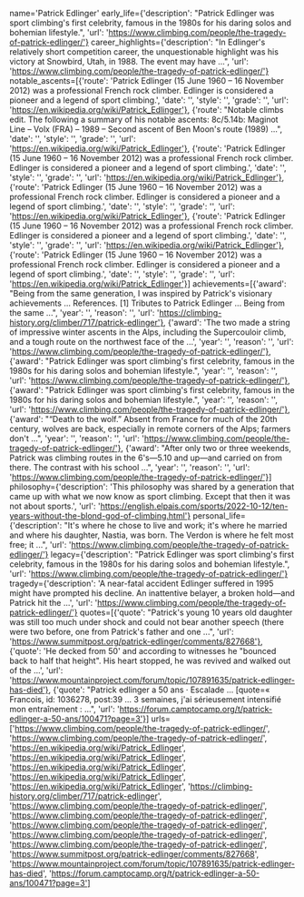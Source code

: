 name='Patrick Edlinger' 
early_life={'description': "Patrick Edlinger was sport climbing's first celebrity, famous in the 1980s for his daring solos and bohemian lifestyle.", 'url': 'https://www.climbing.com/people/the-tragedy-of-patrick-edlinger/'} 
career_highlights={'description': "In Edlinger's relatively short competition career, the unquestionable highlight was his victory at Snowbird, Utah, in 1988. The event may have ...", 'url': 'https://www.climbing.com/people/the-tragedy-of-patrick-edlinger/'} 
notable_ascents=[{'route': 'Patrick Edlinger (15 June 1960 – 16 November 2012) was a professional French rock climber. Edlinger is considered a pioneer and a legend of sport climbing.', 'date': '', 'style': '', 'grade': '', 'url': 'https://en.wikipedia.org/wiki/Patrick_Edlinger'}, 
{'route': "Notable climbs edit. The following a summary of his notable ascents: 8c/5.14b: Maginot Line – Volx (FRA) – 1989 – Second ascent of Ben Moon's route (1989) ...", 'date': '', 'style': '', 'grade': '', 'url': 'https://en.wikipedia.org/wiki/Patrick_Edlinger'}, 
{'route': 'Patrick Edlinger (15 June 1960 – 16 November 2012) was a professional French rock climber. Edlinger is considered a pioneer and a legend of sport climbing.', 'date': '', 'style': '', 'grade': '', 'url': 'https://en.wikipedia.org/wiki/Patrick_Edlinger'}, 
{'route': 'Patrick Edlinger (15 June 1960 – 16 November 2012) was a professional French rock climber. Edlinger is considered a pioneer and a legend of sport climbing.', 'date': '', 'style': '', 'grade': '', 'url': 'https://en.wikipedia.org/wiki/Patrick_Edlinger'}, 
{'route': 'Patrick Edlinger (15 June 1960 – 16 November 2012) was a professional French rock climber. Edlinger is considered a pioneer and a legend of sport climbing.', 'date': '', 'style': '', 'grade': '', 'url': 'https://en.wikipedia.org/wiki/Patrick_Edlinger'}, 
{'route': 'Patrick Edlinger (15 June 1960 – 16 November 2012) was a professional French rock climber. Edlinger is considered a pioneer and a legend of sport climbing.', 'date': '', 'style': '', 'grade': '', 'url': 'https://en.wikipedia.org/wiki/Patrick_Edlinger'}] 
achievements=[{'award': "Being from the same generation, I was inspired by Patrick's visionary achievements ... References. [1] Tributes to Patrick Edlinger ... Being from the same ...", 'year': '', 'reason': '', 'url': 'https://climbing-history.org/climber/717/patrick-edlinger'}, 
{'award': 'The two made a string of impressive winter ascents in the Alps, including the Supercouloir climb, and a tough route on the northwest face of the ...', 'year': '', 'reason': '', 'url': 'https://www.climbing.com/people/the-tragedy-of-patrick-edlinger/'}, 
{'award': "Patrick Edlinger was sport climbing's first celebrity, famous in the 1980s for his daring solos and bohemian lifestyle.", 'year': '', 'reason': '', 'url': 'https://www.climbing.com/people/the-tragedy-of-patrick-edlinger/'}, 
{'award': "Patrick Edlinger was sport climbing's first celebrity, famous in the 1980s for his daring solos and bohemian lifestyle.", 'year': '', 'reason': '', 'url': 'https://www.climbing.com/people/the-tragedy-of-patrick-edlinger/'}, 
{'award': "“Death to the wolf.” Absent from France for much of the 20th century, wolves are back, especially in remote corners of the Alps; farmers don't ...", 'year': '', 'reason': '', 'url': 'https://www.climbing.com/people/the-tragedy-of-patrick-edlinger/'}, 
{'award': "After only two or three weekends, Patrick was climbing routes in the 6's—5.10 and up—and carried on from there. The contrast with his school ...", 'year': '', 'reason': '', 'url': 'https://www.climbing.com/people/the-tragedy-of-patrick-edlinger/'}] 
philosophy={'description': 'This philosophy was shared by a generation that came up with what we now know as sport climbing. Except that then it was not about sports.', 'url': 'https://english.elpais.com/sports/2022-10-12/ten-years-without-the-blond-god-of-climbing.html'} 
personal_life={'description': "It's where he chose to live and work; it's where he married and where his daughter, Nastia, was born. The Verdon is where he felt most free; it ...", 'url': 'https://www.climbing.com/people/the-tragedy-of-patrick-edlinger/'} 
legacy={'description': "Patrick Edlinger was sport climbing's first celebrity, famous in the 1980s for his daring solos and bohemian lifestyle.", 'url': 'https://www.climbing.com/people/the-tragedy-of-patrick-edlinger/'} 
tragedy={'description': 'A near-fatal accident Edlinger suffered in 1995 might have prompted his decline. An inattentive belayer, a broken hold—and Patrick hit the ...', 'url': 'https://www.climbing.com/people/the-tragedy-of-patrick-edlinger/'} 
quotes=[{'quote': "Patrick's young 10 years old daughter was still too much under shock and could not bear another speech (there were two before, one from Patrick's father and one ...", 'url': 'https://www.summitpost.org/patrick-edlinger/comments/827668'}, 
{'quote': 'He decked from 50\' and according to witnesses he "bounced back to half that height". His heart stopped, he was revived and walked out of the ...', 'url': 'https://www.mountainproject.com/forum/topic/107891635/patrick-edlinger-has-died'}, 
{'quote': "Patrick edlinger a 50 ans · Escalade ... [quote=« Francois, id: 1036278, post:39 ... 3 semaines, j'ai sérieusement intensifié mon entraînement : ...", 'url': 'https://forum.camptocamp.org/t/patrick-edlinger-a-50-ans/100471?page=3'}] 
urls=['https://www.climbing.com/people/the-tragedy-of-patrick-edlinger/', 'https://www.climbing.com/people/the-tragedy-of-patrick-edlinger/', 'https://en.wikipedia.org/wiki/Patrick_Edlinger', 'https://en.wikipedia.org/wiki/Patrick_Edlinger', 'https://en.wikipedia.org/wiki/Patrick_Edlinger', 'https://en.wikipedia.org/wiki/Patrick_Edlinger', 'https://en.wikipedia.org/wiki/Patrick_Edlinger', 'https://climbing-history.org/climber/717/patrick-edlinger', 'https://www.climbing.com/people/the-tragedy-of-patrick-edlinger/', 'https://www.climbing.com/people/the-tragedy-of-patrick-edlinger/', 'https://www.climbing.com/people/the-tragedy-of-patrick-edlinger/', 'https://www.climbing.com/people/the-tragedy-of-patrick-edlinger/', 'https://www.climbing.com/people/the-tragedy-of-patrick-edlinger/', 'https://www.summitpost.org/patrick-edlinger/comments/827668', 'https://www.mountainproject.com/forum/topic/107891635/patrick-edlinger-has-died', 'https://forum.camptocamp.org/t/patrick-edlinger-a-50-ans/100471?page=3']